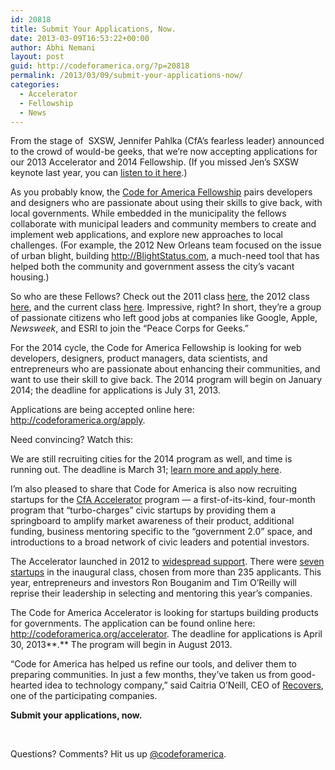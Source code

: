 ```yaml
---
id: 20818
title: Submit Your Applications, Now.
date: 2013-03-09T16:53:22+00:00
author: Abhi Nemani
layout: post
guid: http://codeforamerica.org/?p=20818
permalink: /2013/03/09/submit-your-applications-now/
categories:
  - Accelerator
  - Fellowship
  - News
---
```

From the stage of  SXSW, Jennifer Pahlka (CfA&#8217;s fearless leader) announced to the crowd of would-be geeks, that we&#8217;re now accepting applications for our 2013 Accelerator and 2014 Fellowship. (If you missed Jen&#8217;s SXSW keynote last year, you can <a href="http://codeforamerica.org/sxsw" target="_blank">listen to it here</a>.)

As you probably know, the <a href="http://codeforamerica.org/fellows" target="_blank">Code for America Fellowship</a> pairs developers and designers who are passionate about using their skills to give back, with local governments. While embedded in the municipality the fellows collaborate with municipal leaders and community members to create and implement web applications, and explore new approaches to local challenges. (For example, the 2012 New Orleans team focused on the issue of urban blight, building <a href="http://blightstatus.com" target="_blank">http://BlightStatus.com</a>, a much-need tool that has helped both the community and government assess the city’s vacant housing.)

So who are these Fellows? Check out the 2011 class <a href="http://codeforamerica.org/2011-fellows" target="_blank">here</a>, the 2012 class <a href="http://codeforamerica.org/2012-fellows" target="_blank">here</a>, and the current class <a href="http://codeforamerica.org/2013-fellows" target="_blank">here</a>. Impressive, right? In short, they&#8217;re a group of passionate citizens who left good jobs at companies like Google, Apple, _Newsweek_, and ESRI to join the &#8220;Peace Corps for Geeks.&#8221;

For the 2014 cycle, the Code for America Fellowship is looking for web developers, designers, product managers, data scientists, and entrepreneurs who are passionate about enhancing their communities, and want to use their skill to give back. The 2014 program will begin on January 2014; the deadline for applications is July 31, 2013.

Applications are being accepted online here: <http://codeforamerica.org/apply>.

Need convincing? Watch this:



We are still recruiting cities for the 2014 program as well, and time is running out. The deadline is March 31; [learn more and apply here](/cities).

I&#8217;m also pleased to share that Code for America is also now recruiting startups for the [CfA Accelerator](http://codeforamerica.org/accelerator) program — a first-of-its-kind, four-month program that &#8220;turbo-charges&#8221; civic startups by providing them a springboard to amplify market awareness of their product, additional funding, business mentoring specific to the “government 2.0” space, and introductions to a broad network of civic leaders and potential investors.

The Accelerator launched in 2012 to [widespread support](http://codeforamerica.org/wp-content/uploads/2012/04/2012-04-16_AcceleratorPressRelease1.pdf). There were [seven startups](http://codeforamerica.org/2012/11/01/meet-the-accelerator-companies/) in the inaugural class, chosen from more than 235 applicants. This year, entrepreneurs and investors Ron Bouganim and Tim O&#8217;Reilly will reprise their leadership in selecting and mentoring this year&#8217;s companies.

The Code for America Accelerator is looking for startups building products for governments. The application can be found online here: <http://codeforamerica.org/accelerator>. The deadline for applications is April 30, 2013**.** The program will begin in August 2013.

“Code for America has helped us refine our tools, and deliver them to preparing communities. In just a few months, they’ve taken us from good-hearted idea to technology company,” said Caitria O’Neill, CEO of [Recovers](http://recovers.org/), one of the participating companies.

**Submit your applications, now.**

&nbsp;

Questions? Comments? Hit us up <a href="http://twitter.com/codeforamerica" target="_blank">@codeforamerica</a>.